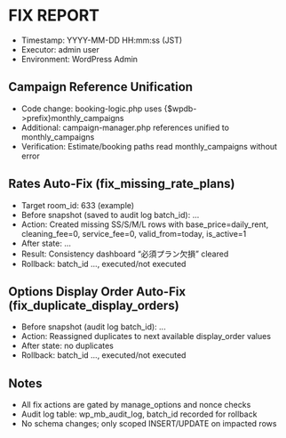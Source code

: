 # FIX REPORT

- Timestamp: YYYY-MM-DD HH:mm:ss (JST)
- Executor: admin user
- Environment: WordPress Admin

## Campaign Reference Unification
- Code change: booking-logic.php uses {$wpdb->prefix}monthly_campaigns
- Additional: campaign-manager.php references unified to monthly_campaigns
- Verification: Estimate/booking paths read monthly_campaigns without error

## Rates Auto-Fix (fix_missing_rate_plans)
- Target room_id: 633 (example)
- Before snapshot (saved to audit log batch_id): ...
- Action: Created missing SS/S/M/L rows with base_price=daily_rent, cleaning_fee=0, service_fee=0, valid_from=today, is_active=1
- After state: ...
- Result: Consistency dashboard “必須プラン欠損” cleared
- Rollback: batch_id ..., executed/not executed

## Options Display Order Auto-Fix (fix_duplicate_display_orders)
- Before snapshot (audit log batch_id): ...
- Action: Reassigned duplicates to next available display_order values
- After state: no duplicates
- Rollback: batch_id ..., executed/not executed

## Notes
- All fix actions are gated by manage_options and nonce checks
- Audit log table: wp_mb_audit_log, batch_id recorded for rollback
- No schema changes; only scoped INSERT/UPDATE on impacted rows
